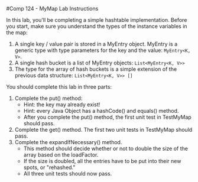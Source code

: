 #Comp 124 - MyMap Lab Instructions

In this lab, you'll be completing a simple hashtable implementation.
Before you start, make sure you understand the types of the instance variables in the map:

1. A single key / value pair is stored in a MyEntry object.
MyEntry is a generic type with type parameters for the key and the value: `MyEntry<K, V>`.
2. A single hash bucket is a list of MyEntry objects: `List<MyEntry<K, V>>`
3. The type for the array of hash buckets is a simple extension of the previous data structure: `List<MyEntry<K, V>> []`

You should complete this lab in three parts:

1. Complete the put() method:
    * Hint: the key may already exist!
    * Hint: every Java Object has a hashCode() and equals() method.
    * After you complete the put() method, the first unit test in TestMyMap should pass.
2. Complete the get() method.   The first two unit tests in TestMyMap should pass.
3. Complete the expandIfNecessary() method.
    * This method should decide whether or not to double the size of the array based on the loadFactor.
    * If the size is doubled, all the entries have to be put into their new spots, or "rehashed."
    * All three unit tests should now pass.
